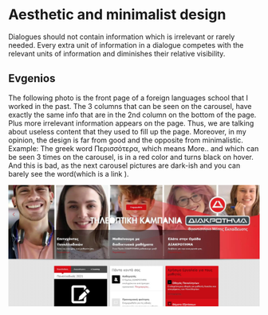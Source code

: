 # Aesthetic and minimalist design

Dialogues should not contain information which is irrelevant or rarely needed. Every extra unit of information in a dialogue competes with the relevant units of information and diminishes their relative visibility.

## Evgenios
The following photo is the front page of a foreign languages school that I worked in the past. 
The 3 columns that can be seen on the carousel, have exactly the same info that are in the 2nd column on the bottom of the page. 
Plus more irrelevant information appears on the page.
Thus, we are talking about useless content that they used to fill up the page. 
Moreover, in my opinion, the design is far from good and the opposite from minimalistic.
Example: The greek word Περισσότερα, which means More.. and which can be seen 3 times on the carousel, is in a red color and turns black on hover. 
And this is bad, as the next carousel pictures are dark-ish and you can barely see the word(which is a link <a>).

![](images/Evgenios-school-aesthetics-design.jpg)